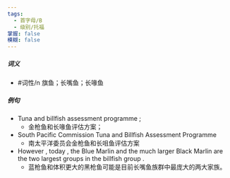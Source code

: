 ```yaml
---
tags:
  - 首字母/B
  - 级别/托福
掌握: false
模糊: false
---
```

##### 词义
- #词性/n  旗鱼；长嘴鱼；长喙鱼
##### 例句
- Tuna and billfish assessment programme ;
	- 金枪鱼和长喙鱼评估方案；
- South Pacific Commission Tuna and Billfish Assessment Programme
	- 南太平洋委员会金枪鱼和长咀鱼评估方案
- However , today , the Blue Marlin and the much larger Black Marlin are the two largest groups in the billfish group .
	- 蓝枪鱼和体积更大的黑枪鱼可能是目前长嘴鱼族群中最庞大的两大家族。
